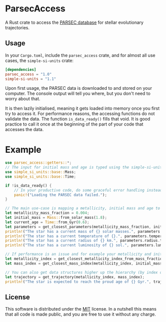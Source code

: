 # ParsecAccess

A Rust crate to access the [PARSEC database](https://people.sissa.it/~sbressan/CAF09_V1.2S_M36_LT/) for stellar evolutionary trajectories.

## Usage

In your `Cargo.toml`, include the `parsec_access` crate, and for almost all use cases, the `simple-si-units` crate:

```toml
[dependencies]
parsec_access = "1.0"
simple-si-units = "1.1"
```

Upon first usage, the PARSEC data is downloaded to and stored on your computer. The console output will tell you where, but you don't need to worry about that.

It is then lazily initialised, meaning it gets loaded into memory once you first try to access it. For performance reasons, the accessing functions do not validate the data. The function `is_data_ready()` fills that void. It is good practice to call it once at the beginning of the part of your code that accesses the data.

# Example

```Rust
use parsec_access::getters::*;
// The input for initial mass and age is typed using the simple-si-units crate.
use simple_si_units::base::Mass;
use simple_si_units::base::Time;

if !is_data_ready() {
    // In your productive code, do some graceful error handling instead.
    panic!("Loading the PARSEC data failed.");
}

// The main use-case is mapping a metallicity, initial mass and age to other physical parameters.
let metallicity_mass_fraction = 0.004;
let initial_mass = Mass::from_solar_mass(1.8);
let current_age = Time::from_Gyr(0.6);
let parameters = get_closest_parameters(metallicity_mass_fraction, initial_mass, current_age);
println!("The star has a current mass of {} solar masses.", parameters.mass.to_solar_mass());
println!("The star has a current temperature of {}.", parameters.temperature);
println!("The star has a current radius of {} km.", parameters.radius.to_km());
println!("The star has a current luminosity of {} sol.", parameters.luminosity_in_solar);

// If performance is an issue and for example your metallicity and initial mass is fixed, you can ask for the index which corresponds to your parameters and pass that on to subsequent calls.
let metallicity_index = get_closest_metallicity_index_from_mass_fraction(metallicity_mass_fraction);
let mass_index = get_closest_mass_index(metallicity_index, initial_mass);

// You can also get data structures higher up the hierarchy (by index or value).
let trajectory = get_trajectory(metallicity_index, mass_index);
println!("The star is expected to reach the proud age of {} Gyr.", trajectory.lifetime.to_Gyr());
```

## License

This software is distributed under the [MIT](https://choosealicense.com/licenses/mit/) license. In a nutshell this means that all code is made public, and you are free to use it without any charge.
